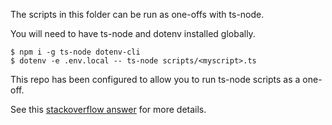 The scripts in this folder can be run as one-offs with ts-node.

You will need to have ts-node and dotenv installed globally.

```
$ npm i -g ts-node dotenv-cli
$ dotenv -e .env.local -- ts-node scripts/<myscript>.ts

```

This repo has been configured to allow you to run ts-node scripts as a one-off.

See this [stackoverflow answer](https://stackoverflow.com/a/70515138) for more details.
